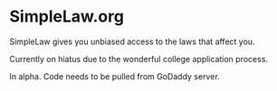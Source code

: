 SimpleLaw.org
=============

SimpleLaw gives you unbiased access to the laws that affect you.

Currently on hiatus due to the wonderful college application process.

In alpha. Code needs to be pulled from GoDaddy server.
